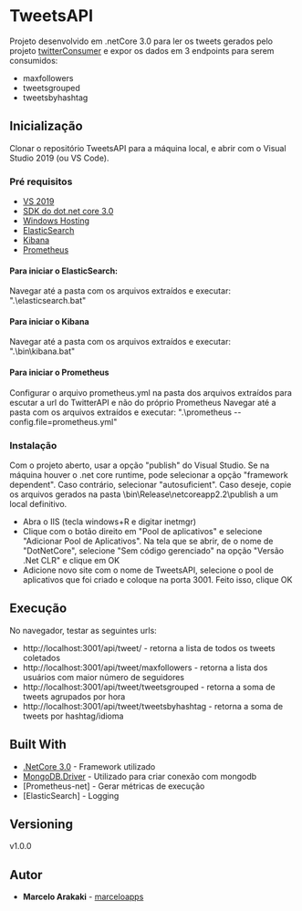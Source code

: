 # TweetsAPI

Projeto desenvolvido em .netCore 3.0 para ler os tweets gerados pelo projeto [twitterConsumer](https://github.com/marceloapps/twitter-consumer) e expor os dados em 3 endpoints para serem consumidos:
* maxfollowers
* tweetsgrouped
* tweetsbyhashtag

## Inicialização

Clonar o repositório TweetsAPI para a máquina local, e abrir com o Visual Studio 2019 (ou VS Code).

### Pré requisitos

* [VS 2019](https://visualstudio.microsoft.com/pt-br/thank-you-downloading-visual-studio/?sku=Community&rel=16)
* [SDK do dot.net core 3.0](https://dotnet.microsoft.com/download/dotnet-core/thank-you/sdk-3.0.101-windows-x64-installer)
* [Windows Hosting](https://www.microsoft.com/net/permalink/dotnetcore-current-windows-runtime-bundle-installer)
* [ElasticSearch](https://artifacts.elastic.co/downloads/elasticsearch/elasticsearch-7.4.2-windows-x86_64.zip)
* [Kibana](https://artifacts.elastic.co/downloads/kibana/kibana-7.4.2-windows-x86_64.zip)
* [Prometheus](https://github.com/prometheus/prometheus/releases/download/v2.14.0/prometheus-2.14.0.windows-amd64.tar.gz)

#### Para iniciar o ElasticSearch:
Navegar até a pasta com os arquivos extraídos e executar: ".\elasticsearch.bat"

#### Para iniciar o Kibana
Navegar até a pasta com os arquivos extraídos e executar: ".\bin\kibana.bat"

#### Para iniciar o Prometheus
Configurar o arquivo prometheus.yml na pasta dos arquivos extraídos para escutar a url do TwitterAPI e não do próprio Prometheus
Navegar até a pasta com os arquivos extraídos e executar: ".\prometheus --config.file=prometheus.yml"

### Instalação

Com o projeto aberto, usar a opção "publish" do Visual Studio.
Se na máquina houver o .net core runtime, pode selecionar a opção "framework dependent". Caso contrário, selecionar "autosuficient".
Caso deseje, copie os arquivos gerados na pasta \bin\Release\netcoreapp2.2\publish a um local definitivo.

* Abra o IIS (tecla windows+R e digitar inetmgr)
* Clique com o botão direito em "Pool de aplicativos" e selecione "Adicionar Pool de Aplicativos". Na tela que se abrir, de o nome de "DotNetCore", selecione "Sem código gerenciado" na opção "Versão .Net CLR" e clique em OK
* Adicione novo site com o nome de TweetsAPI, selecione o pool de aplicativos que foi criado e coloque na porta 3001. Feito isso, clique OK

## Execução

No navegador, testar as seguintes urls:
* http://localhost:3001/api/tweet/ - retorna a lista de todos os tweets coletados
* http://localhost:3001/api/tweet/maxfollowers - retorna a lista dos usuários com maior número de seguidores
* http://localhost:3001/api/tweet/tweetsgrouped - retorna a soma de tweets agrupados por hora
* http://localhost:3001/api/tweet/tweetsbyhashtag - retorna a soma de tweets por hashtag/idioma

## Built With

* [.NetCore 3.0](https://docs.microsoft.com/pt-br/dotnet/core/about) - Framework utilizado
* [MongoDB.Driver](https://docs.mongodb.com/ecosystem/drivers/csharp/) - Utilizado para criar conexão com mongodb
* [Prometheus-net] - Gerar métricas de execução
* [ElasticSearch] - Logging

## Versioning

v1.0.0

## Autor

* **Marcelo Arakaki** - [marceloapps](https://github.com/marceloapps)
